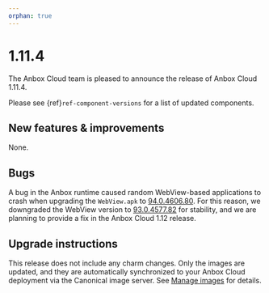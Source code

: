 ```yaml
---
orphan: true
---
```

# 1.11.4

The Anbox Cloud team is pleased to announce the release of Anbox Cloud 1.11.4.

Please see {ref}`ref-component-versions` for a list of updated components.

## New features & improvements

None.

## Bugs

A bug in the Anbox runtime caused random WebView-based applications to crash when upgrading the `WebView.apk` to [94.0.4606.80](https://chromereleases.googleblog.com/2021/10/chrome-for-android-update.html). For this reason, we downgraded the WebView version to [93.0.4577.82](https://chromereleases.googleblog.com/2021/09/chrome-for-android-update.html) for stability, and we are planning to provide a fix in the Anbox Cloud 1.12 release.


## Upgrade instructions

This release does not include any charm changes. Only the images are updated, and they are automatically synchronized to your Anbox Cloud deployment via the Canonical image server. See [Manage images](https://anbox-cloud.io/docs/howto/manage/images) for details.
